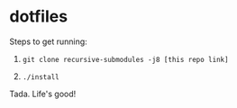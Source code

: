 # dotfiles

Steps to get running:

1. `git clone recursive-submodules -j8 [this repo link]`

2. `./install`

Tada. Life's good!
